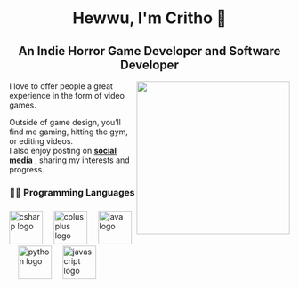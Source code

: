 <h1 align="center">
  Hewwu, I'm Critho 🦕
</h1>
<h2 align="center">An Indie Horror Game Developer and Software Developer</h2>

<img align="right" height="275" src="https://cdn.discordapp.com/attachments/1177908177434583061/1423045786593136803/CHISATO_ICON.jpeg?ex=68dee22a&is=68dd90aa&hm=4ca4374f2ba7527c8a2e1a6bf0c2ac79cac28bba3aaf07514082ee63a4e896fb&"/>


<p>I love to offer people a great experience in the form of video games.

Outside of game design, you’ll find me gaming, hitting the gym, or editing videos. <br> I also enjoy posting on [**social media**](https://www.youtube.com/@critho) , sharing my interests and progress.</p>

   <h3 align="left">👨‍💻 Programming Languages</h3>

###

<div align="left">
  <img src="https://cdn.jsdelivr.net/gh/devicons/devicon/icons/csharp/csharp-original.svg" height="60" alt="csharp logo"  />
  <img width="12" />
  <img src="https://cdn.jsdelivr.net/gh/devicons/devicon/icons/cplusplus/cplusplus-original.svg" height="60" alt="cplusplus logo"  />
  <img width="12" />
  <img src="https://cdn.jsdelivr.net/gh/devicons/devicon/icons/java/java-original.svg" height="60" alt="java logo"  />
  <img width="12" />
  <img src="https://cdn.jsdelivr.net/gh/devicons/devicon/icons/python/python-original.svg" height="60" alt="python logo"  />
  <img width="12" />
  <img src="https://cdn.jsdelivr.net/gh/devicons/devicon/icons/javascript/javascript-original.svg" height="60" alt="javascript logo"  />
</div>

###

